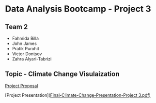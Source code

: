 # Data Analysis Bootcamp - Project 3  
## Team 2  
- Fahmida Billa  
- John James  
- Pratik Purohit  
- Victor Dontsov  
- Zahra Alyari-Tabrizi  

## Topic - Climate Change Visulaization  
[Project Proposal](Project-3-Proposal.pdf)


[Project Presentation]([Final-Climate-Change-Presentation-Project 3.pdf)](https://github.com/johnjamescad/Project-3/blob/main/Final-Climate-Change-Presentation-Project%203.pdf)
  
  
